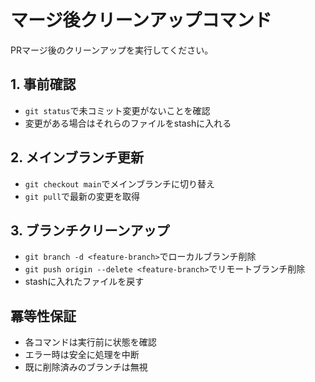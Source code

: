 # マージ後クリーンアップコマンド

PRマージ後のクリーンアップを実行してください。

## 1. 事前確認
- `git status`で未コミット変更がないことを確認
- 変更がある場合はそれらのファイルをstashに入れる

## 2. メインブランチ更新
- `git checkout main`でメインブランチに切り替え
- `git pull`で最新の変更を取得

## 3. ブランチクリーンアップ
- `git branch -d <feature-branch>`でローカルブランチ削除
- `git push origin --delete <feature-branch>`でリモートブランチ削除
- stashに入れたファイルを戻す

## 冪等性保証
- 各コマンドは実行前に状態を確認
- エラー時は安全に処理を中断
- 既に削除済みのブランチは無視
